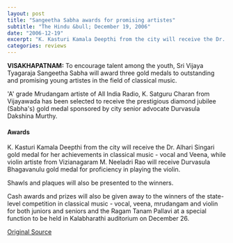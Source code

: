 ```yaml
---
layout: post
title: "Sangeetha Sabha awards for promising artistes"
subtitle: "The Hindu &bull; December 19, 2006"
date: "2006-12-19"
excerpt: "K. Kasturi Kamala Deepthi from the city will receive the Dr. Alhari Singari gold medal for her achievements in classical music - vocal and veena."
categories: reviews
---
```


**VISAKHAPATNAM:** To encourage talent among the youth, Sri Vijaya Tyagaraja Sangeetha Sabha will award three gold medals to outstanding and promising young artistes in the field of classical music.

'A' grade Mrudangam artiste of All India Radio, K. Satguru Charan from Vijayawada has been selected to receive the prestigious diamond jubilee (Sabha's) gold medal sponsored by city senior advocate Durvasula Dakshina Murthy.

#### Awards

K. Kasturi Kamala Deepthi from the city will receive the Dr. Alhari Singari gold medal for her achievements in classical music - vocal and Veena, while violin artiste from Vizianagaram M. Neeladri Rao will receive Durvasula Bhagavanulu gold medal for proficiency in playing the violin.

Shawls and plaques will also be presented to the winners.

Cash awards and prizes will also be given away to the winners of the state-level competition in classical music - vocal, veena, mrudangam and violin for both juniors and seniors and the Ragam Tanam Pallavi at a special function to be held in Kalabharathi auditorium on December 26.

[Original Source](http://www.thehindu.com/todays-paper/tp-national/tp-andhrapradesh/sangeetha-sabha-awards-for-promising-artistes/article18511948.ece)
